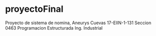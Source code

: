 # proyectoFinal
Proyecto de sistema de nomina, Aneurys Cuevas 17-EIIN-1-131 Seccion 0463 Programacion Estructurada Ing. Industrial
